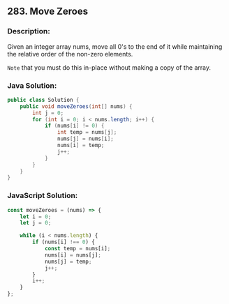 ## 283. Move Zeroes

### Description:
Given an integer array nums, move all 0's to the end of it while maintaining the relative order of the non-zero elements.

```Note``` that you must do this in-place without making a copy of the array.


### Java Solution:
```Java
public class Solution {
    public void moveZeroes(int[] nums) {
        int j = 0;
        for (int i = 0; i < nums.length; i++) {
            if (nums[i] != 0) {
                int temp = nums[j];
                nums[j] = nums[i];
                nums[i] = temp;
                j++;
            }
        }
    }
}
```

### JavaScript Solution:
```JavaScript
const moveZeroes = (nums) => {
    let i = 0;
    let j = 0;

    while (i < nums.length) {
        if (nums[i] !== 0) {
            const temp = nums[i];
            nums[i] = nums[j];
            nums[j] = temp;
            j++;
        }
        i++;
    }
};
```
